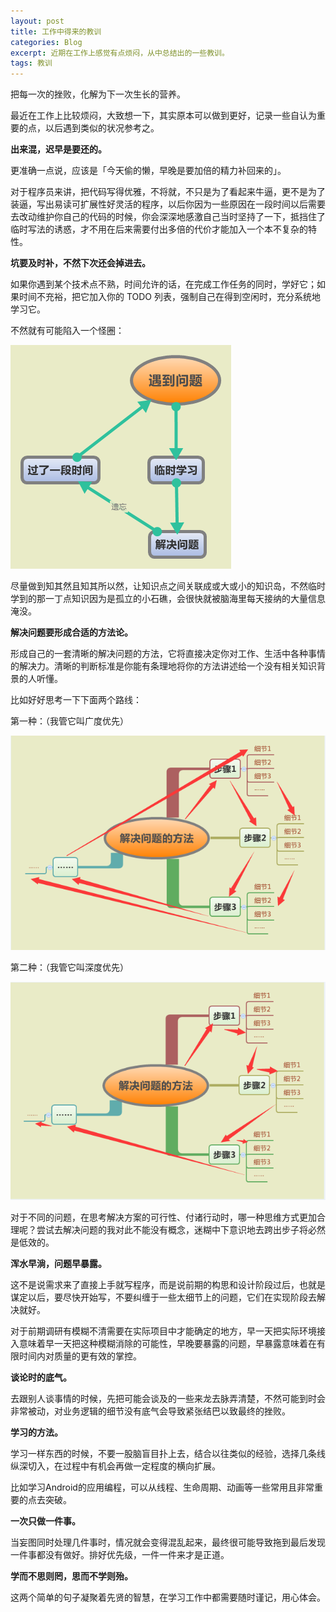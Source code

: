 ```yaml
---
layout: post
title: 工作中得来的教训
categories: Blog
excerpt: 近期在工作上感觉有点烦闷，从中总结出的一些教训。
tags: 教训
---
```


把每一次的挫败，化解为下一次生长的营养。

最近在工作上比较烦闷，大致想一下，其实原本可以做到更好，记录一些自认为重要的点，以后遇到类似的状况参考之。

**出来混，迟早是要还的。**

更准确一点说，应该是「今天偷的懒，早晚是要加倍的精力补回来的」。

对于程序员来讲，把代码写得优雅，不将就，不只是为了看起来牛逼，更不是为了装逼，写出易读可扩展性好灵活的程序，以后你因为一些原因在一段时间以后需要去改动维护你自己的代码的时候，你会深深地感激自己当时坚持了一下，抵挡住了临时写法的诱惑，才不用在后来需要付出多倍的代价才能加入一个本不复杂的特性。

**坑要及时补，不然下次还会掉进去。**

如果你遇到某个技术点不熟，时间允许的话，在完成工作任务的同时，学好它；如果时间不充裕，把它加入你的 TODO 列表，强制自己在得到空闲时，充分系统地学习它。

不然就有可能陷入一个怪圈：

![meet-problem](/images/blog/meet-problem.png)

尽量做到知其然且知其所以然，让知识点之间关联成或大或小的知识岛，不然临时学到的那一丁点知识因为是孤立的小石礁，会很快就被脑海里每天接纳的大量信息淹没。

**解决问题要形成合适的方法论。**

形成自己的一套清晰的解决问题的方法，它将直接决定你对工作、生活中各种事情的解决力。清晰的判断标准是你能有条理地将你的方法讲述给一个没有相关知识背景的人听懂。

比如好好思考一下下面两个路线：

第一种：（我管它叫广度优先）

![solve-method1](/images/blog/solve-method1.png)

第二种：（我管它叫深度优先）

![solve-method2](/images/blog/solve-method2.png)

对于不同的问题，在思考解决方案的可行性、付诸行动时，哪一种思维方式更加合理呢？尝试去解决问题的我对此不能没有概念，迷糊中下意识地去跨出步子将必然是低效的。

**浑水早淌，问题早暴露。**

这不是说需求来了直接上手就写程序，而是说前期的构思和设计阶段过后，也就是谋定以后，要尽快开始写，不要纠缠于一些太细节上的问题，它们在实现阶段去解决就好。

对于前期调研有模糊不清需要在实际项目中才能确定的地方，早一天把实际环境接入意味着早一天把这种模糊消除的可能性，早晚要暴露的问题，早暴露意味着在有限时间内对质量的更有效的掌控。

**谈论时的底气。**

去跟别人谈事情的时候，先把可能会谈及的一些来龙去脉弄清楚，不然可能到时会非常被动，对业务逻辑的细节没有底气会导致紧张结巴以致最终的挫败。

**学习的方法。**

学习一样东西的时候，不要一股脑盲目扑上去，结合以往类似的经验，选择几条线纵深切入，在过程中有机会再做一定程度的横向扩展。

比如学习Android的应用编程，可以从线程、生命周期、动画等一些常用且非常重要的点去突破。

**一次只做一件事。**

当妄图同时处理几件事时，情况就会变得混乱起来，最终很可能导致拖到最后发现一件事都没有做好。排好优先级，一件一件来才是正道。

**学而不思则罔，思而不学则殆。**

这两个简单的句子凝聚着先贤的智慧，在学习工作中都需要随时谨记，用心体会。
